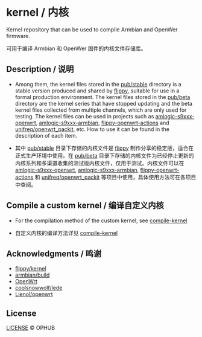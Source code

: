 # kernel / 内核

Kernel repository that can be used to compile Armbian and OpenWer firmware. 

可用于编译 Armbian 和 OpenWer 固件的内核文件存储库。

## Description / 说明

- Among them, the kernel files stored in the [pub/stable](pub/stable) directory is a stable version produced and shared by [flippy](https://github.com/unifreq), suitable for use in a formal production environment. The kernel files stored in the [pub/beta](pub/beta) directory are the kernel series that have stopped updating and the beta kernel files collected from multiple channels, which are only used for testing. The kernel files can be used in projects such as [amlogic-s9xxx-openwrt](https://github.com/ophub/amlogic-s9xxx-openwrt), [amlogic-s9xxx-armbian](https://github.com/ophub/amlogic-s9xxx-armbian), [flippy-openwrt-actions](https://github.com/ophub/flippy-openwrt-actions) and [unifreq/openwrt_packit](https://github.com/unifreq/openwrt_packit), etc. How to use it can be found in the description of each item.

- 其中 [pub/stable](pub/stable) 目录下存储的内核文件是 [flippy](https://github.com/unifreq) 制作分享的稳定版，适合在正式生产环境中使用。在 [pub/beta](pub/beta) 目录下存储的内核文件为已经停止更新的内核系列和多渠道收集的测试版内核文件，仅用于测试。内核文件可以在 [amlogic-s9xxx-openwrt](https://github.com/ophub/amlogic-s9xxx-openwrt), [amlogic-s9xxx-armbian](https://github.com/ophub/amlogic-s9xxx-armbian), [flippy-openwrt-actions](https://github.com/ophub/flippy-openwrt-actions) 和 [unifreq/openwrt_packit](https://github.com/unifreq/openwrt_packit) 等项目中使用，具体使用方法可在各项目中查阅。

## Compile a custom kernel / 编译自定义内核

- For the compilation method of the custom kernel, see [compile-kernel](https://github.com/ophub/amlogic-s9xxx-armbian/tree/main/compile-kernel)

- 自定义内核的编译方法详见 [compile-kernel](https://github.com/ophub/amlogic-s9xxx-armbian/tree/main/compile-kernel)

## Acknowledgments / 鸣谢

- [flippy/kernel](https://github.com/unifreq)
- [armbian/build](https://github.com/armbian/build)
- [OpenWrt](https://github.com/openwrt/openwrt)
- [coolsnowwolf/lede](https://github.com/coolsnowwolf/lede)
- [Lienol/openwrt](https://github.com/Lienol/openwrt)

## License

[LICENSE](https://github.com/ophub/kernel/blob/main/LICENSE) © OPHUB

